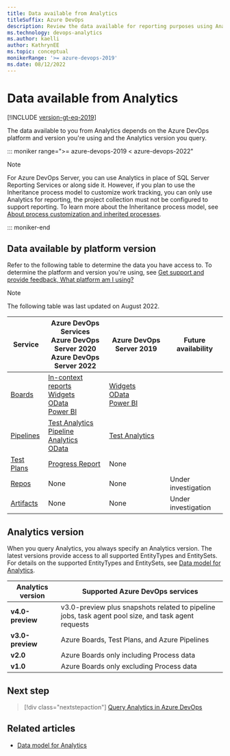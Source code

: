 ```yaml
---
title: Data available from Analytics
titleSuffix: Azure DevOps
description: Review the data available for reporting purposes using Analytics for Azure DevOps.
ms.technology: devops-analytics
ms.author: kaelli
author: KathrynEE
ms.topic: conceptual
monikerRange: '>= azure-devops-2019'
ms.date: 08/12/2022
---
```


# Data available from Analytics

[!INCLUDE [version-gt-eq-2019](../../includes/version-gt-eq-2019.md)]

The data available to you from Analytics depends on the Azure DevOps platform and version you're using and the Analytics version you query.

::: moniker range=">= azure-devops-2019 < azure-devops-2022"

> [!NOTE]   
> For Azure DevOps Server, you can use Analytics in place of SQL Server Reporting Services or along side it. However, if you plan to use the Inheritance process model to customize work tracking, you can only use Analytics for reporting, the project collection must not be configured to support reporting. To learn more about the Inheritance process model, see [About process customization and inherited processes](../../organizations/settings/work/inheritance-process-model.md). 

::: moniker-end

## Data available by platform version
 
Refer to the following table to determine the data you have access to. To determine the platform  and version you're using, see [Get support and provide feedback, What platform am I using?](../../user-guide/provide-feedback.md#what-platformversion-am-i-using) 

> [!NOTE]   
> The following table was last updated on August 2022.  


|**Service**|**Azure DevOps Services**<br/>**Azure DevOps Server 2020**<br/>**Azure DevOps Server 2022**  |**Azure DevOps Server 2019**|**Future availability**|
|------------------|----------------|---------------------------|----------------|  
|[Boards](https://azure.microsoft.com/services/devops/boards/) | [In-context reports](../dashboards/overview.md#in-context-reports-work-tracking)<br/>[Widgets](../dashboards/analytics-widgets.md)<br/>[OData](../extend-analytics/quick-ref.md)<br/>[Power BI](overview.md) | [Widgets](../dashboards/analytics-widgets.md)<br/>[OData](../extend-analytics/quick-ref.md)<br/>[Power BI](overview.md) |  | 
|[Pipelines](https://azure.microsoft.com/services/devops/pipelines/) | [Test Analytics](../../pipelines/test/test-analytics.md)<br/>[Pipeline Analytics](../../pipelines/reports/pipelinereport.md)<br/>[OData](../extend-analytics/quick-ref.md) | [Test Analytics](../../pipelines/test/test-analytics.md) |  | 
|[Test Plans](https://azure.microsoft.com/services/devops/test-plans/) | [Progress Report](../../test/progress-report.md) | None |  |  
|[Repos](https://azure.microsoft.com/services/devops/repos/) | None | None |  Under investigation |  
|[Artifacts](https://azure.microsoft.com/services/devops/artifacts/) | None | None | Under investigation |  
 

## Analytics version 

When you query Analytics, you always specify an Analytics version. The latest versions provide access to all supported EntityTypes and EntitySets. For details on the supported EntityTypes and EntitySets, see [Data model for Analytics](../extend-analytics/data-model-analytics-service.md). 

| Analytics version | Supported Azure DevOps services | 
|------------------|----------------|
| **v4.0-preview** | v3.0-preview plus snapshots related to pipeline jobs, task agent pool size, and task agent requests | 
| **v3.0-preview**	| Azure Boards, Test Plans, and Azure Pipelines | 
| **v2.0**      | Azure Boards only including Process data | 
| **v1.0**      | Azure Boards only excluding Process data | 

 
## Next step

> [!div class="nextstepaction"]
> [Query Analytics in Azure DevOps](../analytics/analytics-query-parts.md)

## Related articles

- [Data model for Analytics](../extend-analytics/data-model-analytics-service.md)